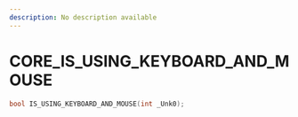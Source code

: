 ```yaml
---
description: No description available 
---
```


# CORE\_IS_USING_KEYBOARD_AND_MOUSE

```cpp
bool IS_USING_KEYBOARD_AND_MOUSE(int _Unk0);
```